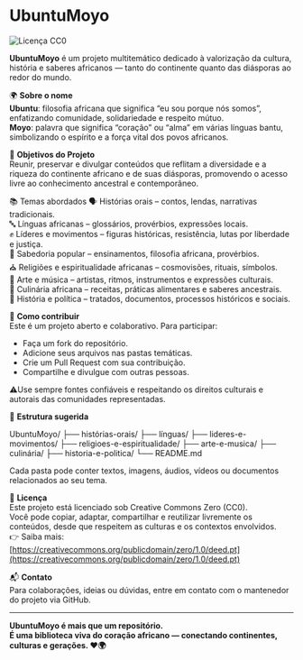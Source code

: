 # UbuntuMoyo

![Licença CC0](https://licensebuttons.net/p/zero/1.0/88x31.png)

**UbuntuMoyo** é um projeto multitemático dedicado à valorização da cultura, história e saberes africanos — tanto do continente quanto das diásporas ao redor do mundo.

🌍 **Sobre o nome**  
**Ubuntu**: filosofia africana que significa “eu sou porque nós somos”, enfatizando comunidade, solidariedade e respeito mútuo.  
**Moyo**: palavra que significa “coração” ou “alma” em várias línguas bantu, simbolizando o espírito e a força vital dos povos africanos.

🎯 **Objetivos do Projeto**  
Reunir, preservar e divulgar conteúdos que reflitam a diversidade e a riqueza do continente africano e de suas diásporas, promovendo o acesso livre ao conhecimento ancestral e contemporâneo.

📚 Temas abordados
🗣️ Histórias orais – contos, lendas, narrativas tradicionais.  
🔤 Línguas africanas – glossários, provérbios, expressões locais.  
✊ Líderes e movimentos – figuras históricas, resistência, lutas por liberdade e justiça.  
🧠 Sabedoria popular – ensinamentos, filosofia africana, provérbios.  
⛪ Religiões e espiritualidade africanas – cosmovisões, rituais, símbolos.  
🎨 Arte e música – artistas, ritmos, instrumentos e expressões culturais.  
🍲 Culinária africana – receitas, práticas alimentares e saberes ancestrais.  
📰 História e política – tratados, documentos, processos históricos e sociais.

🤝 **Como contribuir**  
Este é um projeto aberto e colaborativo. Para participar:

- Faça um fork do repositório.  
- Adicione seus arquivos nas pastas temáticas.  
- Crie um Pull Request com sua contribuição.  
- Compartilhe e divulgue com outras pessoas.  

⚠️Use sempre fontes confiáveis e respeitando os direitos culturais e autorais das comunidades representadas.

📁 **Estrutura sugerida**

UbuntuMoyo/
├── histórias-orais/
├── línguas/
├── lideres-e-movimentos/
├── religioes-e-espiritualidade/
├── arte-e-musica/
├── culinária/
├── historia-e-politica/
└── README.md

Cada pasta pode conter textos, imagens, áudios, vídeos ou documentos relacionados ao seu tema.

📝 **Licença**  
Este projeto está licenciado sob Creative Commons Zero (CC0).  
Você pode copiar, adaptar, compartilhar e reutilizar livremente os conteúdos, desde que respeitem as culturas e os contextos envolvidos.  
👉 Saiba mais: [https://creativecommons.org/publicdomain/zero/1.0/deed.pt](https://creativecommons.org/publicdomain/zero/1.0/deed.pt)

📬 **Contato**  
Para colaborações, ideias ou dúvidas, entre em contato com o mantenedor do projeto via GitHub.

---

**UbuntuMoyo é mais que um repositório.  
É uma biblioteca viva do coração africano — conectando continentes, culturas e gerações. ❤️🌍**
